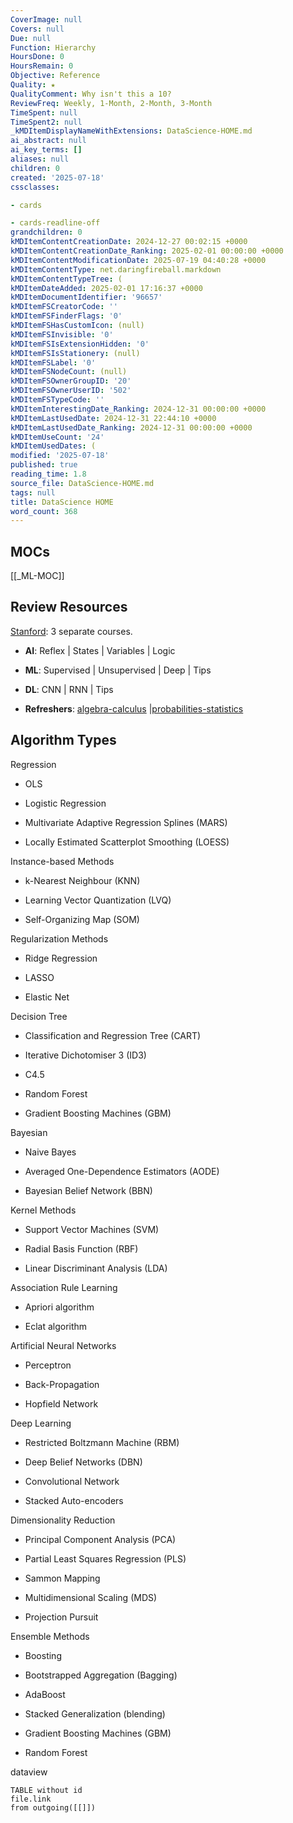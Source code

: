 ```yaml
---
CoverImage: null
Covers: null
Due: null
Function: Hierarchy
HoursDone: 0
HoursRemain: 0
Objective: Reference
Quality: ★
QualityComment: Why isn't this a 10?
ReviewFreq: Weekly, 1-Month, 2-Month, 3-Month
TimeSpent: null
TimeSpent2: null
_kMDItemDisplayNameWithExtensions: DataScience-HOME.md
ai_abstract: null
ai_key_terms: []
aliases: null
children: 0
created: '2025-07-18'
cssclasses:

- cards

- cards-readline-off
grandchildren: 0
kMDItemContentCreationDate: 2024-12-27 00:02:15 +0000
kMDItemContentCreationDate_Ranking: 2025-02-01 00:00:00 +0000
kMDItemContentModificationDate: 2025-07-19 04:40:28 +0000
kMDItemContentType: net.daringfireball.markdown
kMDItemContentTypeTree: (
kMDItemDateAdded: 2025-02-01 17:16:37 +0000
kMDItemDocumentIdentifier: '96657'
kMDItemFSCreatorCode: ''
kMDItemFSFinderFlags: '0'
kMDItemFSHasCustomIcon: (null)
kMDItemFSInvisible: '0'
kMDItemFSIsExtensionHidden: '0'
kMDItemFSIsStationery: (null)
kMDItemFSLabel: '0'
kMDItemFSNodeCount: (null)
kMDItemFSOwnerGroupID: '20'
kMDItemFSOwnerUserID: '502'
kMDItemFSTypeCode: ''
kMDItemInterestingDate_Ranking: 2024-12-31 00:00:00 +0000
kMDItemLastUsedDate: 2024-12-31 22:44:10 +0000
kMDItemLastUsedDate_Ranking: 2024-12-31 00:00:00 +0000
kMDItemUseCount: '24'
kMDItemUsedDates: (
modified: '2025-07-18'
published: true
reading_time: 1.8
source_file: DataScience-HOME.md
tags: null
title: DataScience HOME
word_count: 368
---
```


## MOCs

[[_ML-MOC]]

## Review Resources

 [Stanford](https://stanford.edu/~shervine/teaching/cs-229): 3 separate courses.

- **AI**: Reflex | States | Variables | Logic

- **ML**: Supervised | Unsupervised | Deep | Tips

- **DL**: CNN | RNN | Tips

- **Refreshers**: [algebra-calculus](https://github.com/afshinea/stanford-cs-229-machine-learning/blob/master/en/refresher-algebra-calculus.pdf) |[probabilities-statistics](https://github.com/afshinea/stanford-cs-229-machine-learning/blob/master/en/refresher-probabilities-statistics.pdf)

## Algorithm Types

Regression 

- OLS

- Logistic Regression

- Multivariate Adaptive Regression Splines (MARS)

- Locally Estimated Scatterplot Smoothing (LOESS)

Instance-based Methods

- k-Nearest Neighbour (KNN)

- Learning Vector Quantization (LVQ)

- Self-Organizing Map (SOM)

Regularization Methods

- Ridge Regression

- LASSO

- Elastic Net

Decision Tree

- Classification and Regression Tree (CART)

- Iterative Dichotomiser 3 (ID3)

- C4.5

- Random Forest

- Gradient Boosting Machines (GBM)

Bayesian

- Naive Bayes

- Averaged One-Dependence Estimators (AODE)

- Bayesian Belief Network (BBN)

Kernel Methods

- Support Vector Machines (SVM)

- Radial Basis Function (RBF)

- Linear Discriminant Analysis (LDA)

Association Rule Learning

- Apriori algorithm

- Eclat algorithm

Artificial Neural Networks

- Perceptron

- Back-Propagation

- Hopfield Network

Deep Learning

- Restricted Boltzmann Machine (RBM)

- Deep Belief Networks (DBN)

- Convolutional Network

- Stacked Auto-encoders

Dimensionality Reduction

- Principal Component Analysis (PCA)

- Partial Least Squares Regression (PLS)

- Sammon Mapping

- Multidimensional Scaling (MDS)

- Projection Pursuit

Ensemble Methods

- Boosting

- Bootstrapped Aggregation (Bagging)

- AdaBoost

- Stacked Generalization (blending)

- Gradient Boosting Machines (GBM)

- Random Forest

dataview

```
TABLE without id
file.link
from outgoing([[]])
```